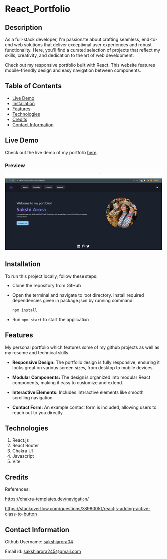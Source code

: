 # React_Portfolio

## Description 

As a full-stack developer, I'm passionate about crafting seamless, end-to-end web solutions that deliver exceptional user experiences and robust functionality. Here, you'll find a curated selection of projects that reflect my skills, creativity, and dedication to the art of web development.

Check out my responsive portfolio built with React. This website features mobile-friendly design and easy navigation between components.

## Table of Contents
* [Live Demo](#live-demo)
* [Installation](#installation)
* [Features](#features)
* [Technologies](#technologies)
* [Credits](#credits)
* [Contact Information](#contact-information)

## Live Demo

Check out the live demo of my portfolio [here](https://sakshi-arora-portfolio-715fa7.netlify.app/).

### Preview

![home.](./public/assets/images/about.jpg)

## Installation 

To run this project locally, follow these steps:

-  Clone the repository from GitHub
- Open the terminal and navigate to root directory. Install required dependencies given in package.json by running command:

   ```
   npm install
   ```
- Run `npm start` to start the application

## Features

My personal portfolio which features some of my github projects as well as my resume and technical skills.

- **Responsive Design:** The portfolio design is fully responsive, ensuring it looks great on various screen sizes, from desktop to mobile devices.

- **Modular Components:** The design is organized into modular React components, making it easy to customize and extend.

- **Interactive Elements:** Includes interactive elements like smooth scrolling navigation.

- **Contact Form:** An example contact form is included, allowing users to reach out to you directly.

## Technologies

1. React.js
2. React Router
3. Chakra UI
4. Javascript
5. Vite

## Credits

References:

https://chakra-templates.dev/navigation/

https://stackoverflow.com/questions/38980051/reactjs-adding-active-class-to-button

## Contact Information

Github Username: [sakshiarora04](https://github.com/sakshiarora04)

Email id: sakshiarora245@gmail.com

